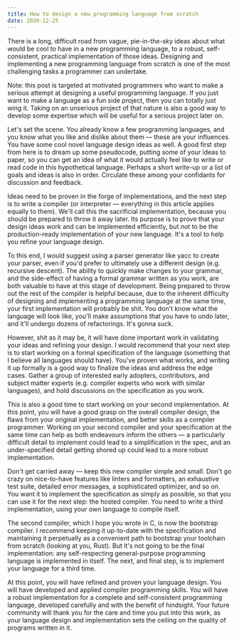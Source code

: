 ```yaml
---
title: How to design a new programming language from scratch
date: 2020-12-25
---
```


There is a long, difficult road from vague, pie-in-the-sky ideas about what
would be cool to have in a new programming language, to a robust,
self-consistent, practical implementation of those ideas. Designing and
implementing a new programming language from scratch is one of the most
challenging tasks a programmer can undertake.

Note: this post is targeted at motivated programmers who want to make a
serious attempt at designing a useful programming language. If you just want to
make a language as a fun side project, then you can totally just wing it. Taking
on an unserious project of that nature is also a good way to develop some
expertise which will be useful for a serious project later on.

Let's set the scene. You already know a few programming languages, and you know
what you like and dislike about them &mdash; these are your influences. You have
some cool novel language design ideas as well. A good first step from here is to
dream up some pseudocode, putting some of your ideas to paper, so you can get an
idea of what it would actually feel like to write or read code in this
hypothetical language. Perhaps a short write-up or a list of goals and ideas is
also in order. Circulate these among your confidants for discussion and
feedback.

Ideas need to be proven in the forge of implementations, and the next step is to
write a compiler (or interpreter &mdash; everything in this article applies
equally to them). We'll call this the sacrificial implementation, because you
should be prepared to throw it away later. Its purpose is to prove that your
design ideas work and can be implemented efficiently, but *not* to be the
production-ready implementation of your new language. It's a tool to help you
refine your language design.

To this end, I would suggest using a parser generator like yacc to create your
parser, even if you'd prefer to ultimately use a different design (e.g.
recursive descent). The ability to quickly make changes to your grammar, and the
side-effect of having a formal grammar written as you work, are both valuable to
have at this stage of development. Being prepared to throw out the rest of the
compiler is helpful because, due to the inherent difficulty of designing and
implementing a programming language at the same time, your first implementation
will probably be shit. You don't know what the language will look like, you'll
make assumptions that you have to undo later, and it'll undergo dozens of
refactorings. It's gonna suck.

However, shit as it may be, it will have done important work in validating your
ideas and refining your design. I would recommend that your next step is to
start working on a formal specification of the language (something that I
believe all languages should have). You've proven what works, and writing it up
formally is a good way to finalize the ideas and address the edge cases. Gather
a group of interested early adopters, contributors, and subject matter experts
(e.g. compiler experts who work with similar languages), and hold discussions on
the specification as you work.

This is also a good time to start working on your second implementation. At this
point, you will have a good grasp on the overall compiler design, the flaws from
your original implementation, and better skills as a compiler programmer.
Working on your second compiler and your specification at the same time can help
as both endeavours inform the others &mdash; a particularly difficult detail to
implement could lead to a simplification in the spec, and an under-specified
detail getting shored up could lead to a more robust implementation.

Don't get carried away &mdash; keep this new compiler simple and small. Don't go
crazy on nice-to-have features like linters and formatters, an exhaustive test
suite, detailed error messages, a sophisticated optimizer, and so on. You want
it to implement the specification as simply as possible, so that you can use it
for the next step: the hosted compiler. You need to write a third
implementation, using your own language to compile itself.

The second compiler, which I hope you wrote in C, is now the bootstrap compiler.
I recommend keeping it up-to-date with the specification and maintaining it
perpetually as a convenient path to bootstrap your toolchain from scratch
(looking at you, Rust). But it's not going to be the final implementation: any
self-respecting general-purpose programming language is implemented in itself.
The next, and final step, is to implement your language for a third time.

At this point, you will have refined and proven your language design. You will
have developed and applied compiler programming skills. You will have a robust
implementation for a complete and self-consistent programming language,
developed carefully and with the benefit of hindsight. Your future community
will thank you for the care and time you put into this work, as your language
design and implementation sets the ceiling on the quality of programs written in
it.
